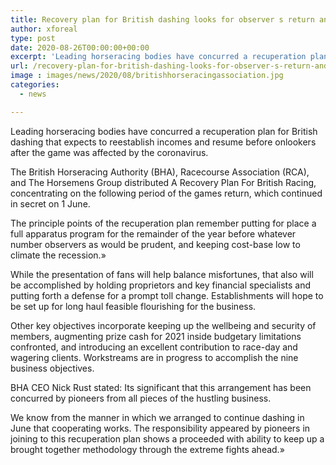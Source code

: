 ```yaml
---
title: Recovery plan for British dashing looks for observer s return and income boost
author: xforeal 
type: post
date: 2020-08-26T00:00:00+00:00
excerpt: 'Leading horseracing bodies have concurred a recuperation plan for British dashing that intends to reestablish incomes and resume before observers after the game was affected by the coronavirus '
url: /recovery-plan-for-british-dashing-looks-for-observer-s-return-and-income-boost/
image : images/news/2020/08/britishhorseracingassociation.jpg
categories:
  - news

---
```

Leading horseracing bodies have concurred a recuperation plan for British dashing that expects to reestablish incomes and resume before onlookers after the game was affected by the coronavirus. 

The British Horseracing Authority (BHA), Racecourse Association (RCA), and The Horsemens Group distributed A Recovery Plan For British Racing, concentrating on the following period of the games return, which continued in secret on 1 June. 

The principle points of the recuperation plan remember putting for place a full apparatus program for the remainder of the year before whatever number observers as would be prudent, and keeping cost-base low to climate the recession.&#187; 

While the presentation of fans will help balance misfortunes, that also will be accomplished by holding proprietors and key financial specialists and putting forth a defense for a prompt toll change. Establishments will hope to be set up for long haul feasible flourishing for the business. 

Other key objectives incorporate keeping up the wellbeing and security of members, augmenting prize cash for 2021 inside budgetary limitations confronted, and introducing an excellent contribution to race-day and wagering clients. Workstreams are in progress to accomplish the nine business objectives. 

BHA CEO Nick Rust stated: Its significant that this arrangement has been concurred by pioneers from all pieces of the hustling business. 

We know from the manner in which we arranged to continue dashing in June that cooperating works. The responsibility appeared by pioneers in joining to this recuperation plan shows a proceeded with ability to keep up a brought together methodology through the extreme fights ahead.&#187;